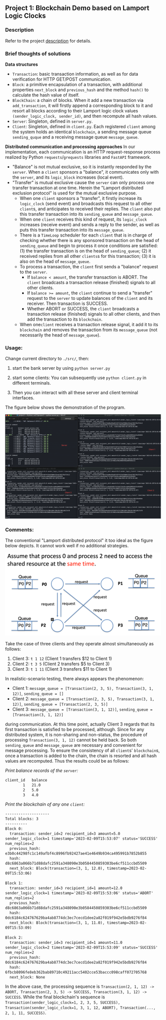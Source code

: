 ## Project 1: Blockchain Demo based on Lamport Logic Clocks

### Description

Refer to the project [description](./result/Winter23_CS271_Project1.pdf) for details.

### Brief thoughts of solutions

**Data structures**

- `Transaction`: basic transaction information, as well as for data verification for HTTP GET/POST communication.
- `Block`: a primitive encapsulation of a transaction, with additional properties `next_block` and `previous_hash` and the method `hash()` to calculate the hash value of itself.
- `BlockChain`: a chain of blocks. When it add a new transaction via `add_transaction`, it will firstly append a corresponding block to it and resort all blocks according to their Lamport logic clock values `(sender_logic_clock, sender_id)`, and then recompute all hash values.
- `Server`: Singleton, defined in `server.py`.
- `Client`: Singleton, defined in `client.py`. Each registered `client` among the system holds an identical `blockchain`, a sending message queue `sending_quque` and a receiving message queue `message_queue`.


**Distributed communication and processing approaches**
In our implementation, each communication is an HTTP request-response process realized by Python `requests`/`grequests` libraries and `FastAPI` framework.

- "Balance" is not mutual exclusive, so it is instantly responded by the `server`. When a `client` sponsors a "balance", it communicates only with the `server`, and its `logic_block` increases (local event).
- "Transfer" is mutual exclusive cause the `server` can only process one transfer transaction at one time. Herein the "Lamport distributed exclusion protocol" is used for the mutual exclusive purpose.
  - When one `client` sponsors a "transfer", it firstly increase its `logic_clock` (send event) and broadcasts this request to all other `client`s, and anticipates to received their replies. The `client` also put this transfer transaction into its `sending_queue` and `message_queue`.
  - When one `client` receives this kind of request, its `logic_clock` increases (receive event) and sends a reply to the sender, as well as puts this transfer transaction into its `message_queue`.
  - There is a `TimeLoop` scheduler for each `client` that is in charge of checking whether there is any sponsored transaction on the head of `sending_queue` and begin to process it once conditions are satisfied: (1) the transfer transaction is on the head of `sending_queue`; (2) it received replies from all other `clients`s for this transaction; (3) it is also on the head of `message_queue`.
  - To process a transaction, the `client` first sends a "balance" request to the `server`.
    - If `balance < amount`, the transfer transaction is ABORT. The `client` broadcasts a transaction release (finished) signals to all other clients.
    - If `balance >= amount`, the `client` continue to send a "transfer" request to the `server` to update balances of the `client` and its receiver. Then transaction is SUCCESS. 
    - Whether ABORT or SUCCESS, the `client` broadcasts a transaction release (finished) signals to all other clients, and then add the transaction to its `blockchain`.
  - When one`client` receives a transaction release signal, it add it to its `blockchain` and removes the transaction from its `message_queue` (not necessarily the head of `message_queue`).


### Usage:

Change current directory to `./src/`, then:

1. start the bank server by using `python server.py`

2. start some clients: You can subsequently use `python client.py` in different terminals.

3. Then you can interact with all these server and client terminal interfaces.

The figure below shows the demonstration of the program.

![profile](./result/profile.png)




### Comments:

The conventional "Lamport distributed protocol" it too ideal as the figure below depicts. It cannot work well if no additional strategies.

![lamport](./result//lamport.png)


Take the case of three clients and they operate almost simultaneously as follows:
1. Client 3: `t 1 12` (Client 1 transfers $12 to Client 1)
2. Client 2: `t 3 5` (Client 2 transfers $5 to Client 3)
3. Client 3: `t 1 11` (Client 3 transfers $11 to Client 1)

In realistic-scenario testing, there always appears the phenomenon:
- Client 1: `message_queue = [Transaction(2, 3, 5), Transaction(3, 1, 12)]`, `sending_queue = []`
- Client 2: `message_queue = [Transaction(2, 3, 5), Transaction(3, 1, 12)]`, `sending_queue = [Transaction(2, 3, 5)]`
- Client 3: `message_queue = [Transaction(3, 1, 12)]`, `sending_queue = [Transaction(3, 1, 12)]`

during communication. At this time point, actually Client 3 regards that its first transaction is satisfied to be processed, although. Since for any distributed system, it is non-sharing and non-status, the procedure of processing `Transaction(3, 1, 12)` cannot be held back. So both `sending_queue` and `message_queue` are necessary and convenient for message processing. To ensure the consistency of all `client`s' `blockchain`s, once a transaction is added to the chain, the chain is resorted and all hash values are recomputed. Thus the results could be as follows:

*Print balance records of the `server`:*

```
client_id	balance	
        1	21.0	
        2	5.0	
        3	4.0	
```

*Print the blockchain of any one `client`:*

```
--------------------
Total blocks: 3
----------
Block 0:
  transaction: sender_id=2 recipient_id=3 amount=5.0 sender_logic_clock=1 timestamp='2023-02-09T15:53:07' status='SUCCESS' num_replies=2
  previous_hash: e3b0c44298fc1c149afbf4c8996fb92427ae41e4649b934ca495991b7852b855
  hash: d8c6863a066b71d88dafc2591a348090e3b0584450859303be6cf511ccbd5509
  next_block: Block(transaction=(3, 1, 12.0), timestamp=2023-02-09T15:53:06)

Block 1:
  transaction: sender_id=3 recipient_id=1 amount=12.0 sender_logic_clock=1 timestamp='2023-02-09T15:53:06' status='ABORT' num_replies=2
  previous_hash: d8c6863a066b71d88dafc2591a348090e3b0584450859303be6cf511ccbd5509
  hash: 0dc6184c624767629ba4ab8774dc3ec7cecd1dee2a82f019f942e5bdb9276f84
  next_block: Block(transaction=(3, 1, 11.0), timestamp=2023-02-09T15:53:09)

Block 2:
  transaction: sender_id=3 recipient_id=1 amount=11.0 sender_logic_clock=2 timestamp='2023-02-09T15:53:09' status='SUCCESS' num_replies=2
  previous_hash: 0dc6184c624767629ba4ab8774dc3ec7cecd1dee2a82f019f942e5bdb9276f84
  hash: 6fbcb8096fe8eb362bab89710c49211acc5402cce53baccc098caff072705768
  next_block: None
```


In the above case, the processing sequence is `Transaction(2, 1, 12) -> ABORT, Transaction(2, 3, 5) -> SUCCESS, Transaction(3, 1, 12) -> SUCCESS`. While the final blockchain's sequence is `Transaction(sender_logic_clock=1, 2, 3, 5, SUCCESS), Transaction(sender_logic_clock=1, 3, 1, 12, ABORT), Transaction(..., 2, 1, 11, SUCCESS)`. 
